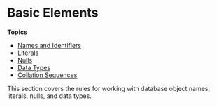 # Basic Elements<a name="c_Basic_elements"></a>

**Topics**
+ [Names and Identifiers](r_names.md)
+ [Literals](r_Literals.md)
+ [Nulls](r_Nulls.md)
+ [Data Types](c_Supported_data_types.md)
+ [Collation Sequences](c_collation_sequences.md)

This section covers the rules for working with database object names, literals, nulls, and data types\. 